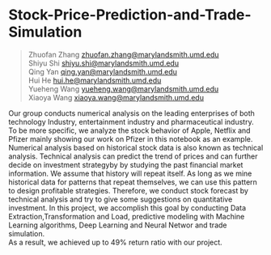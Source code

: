 # Stock-Price-Prediction-and-Trade-Simulation

>Zhuofan Zhang zhuofan.zhang@marylandsmith.umd.edu <br>
>Shiyu Shi shiyu.shi@marylandsmith.umd.edu <br>
>Qing Yan qing.yan@marylandsmith.umd.edu <br>
>Hui He hui.he@marylandsmith.umd.edu <br>
>Yueheng Wang yueheng.wang@marylandsmith.umd.edu <br>
>Xiaoya Wang xiaoya.wang@marylandsmith.umd.edu <br>

Our group conducts numerical analysis on the leading enterprises of both technology Industry, entertainment industry and pharmaceutical industry. To be more specific, we analyze the stock behavior of Apple, Netflix and Pfizer mainly showing our work on Pfizer in this notebook as an example. <br>
Numerical analysis based on historical stock data is also known as technical analysis. Technical analysis can predict the trend of prices and can further decide on investment strategyby by studying the past financial market information. We assume that history will repeat itself. As long as we mine historical data for patterns that repeat themselves, we can use this pattern to design profitable strategies. Therefore, we conduct stock forecast by technical analysis and try to give some suggestions on quantitative investment. In this project, we accomplish this goal by conducting Data Extraction,Transformation and Load, predictive modeling with Machine Learning algorithms, Deep Learning and Neural Networ and trade simulation.<br>
As a result, we achieved up to 49% return ratio with our project.<br>
